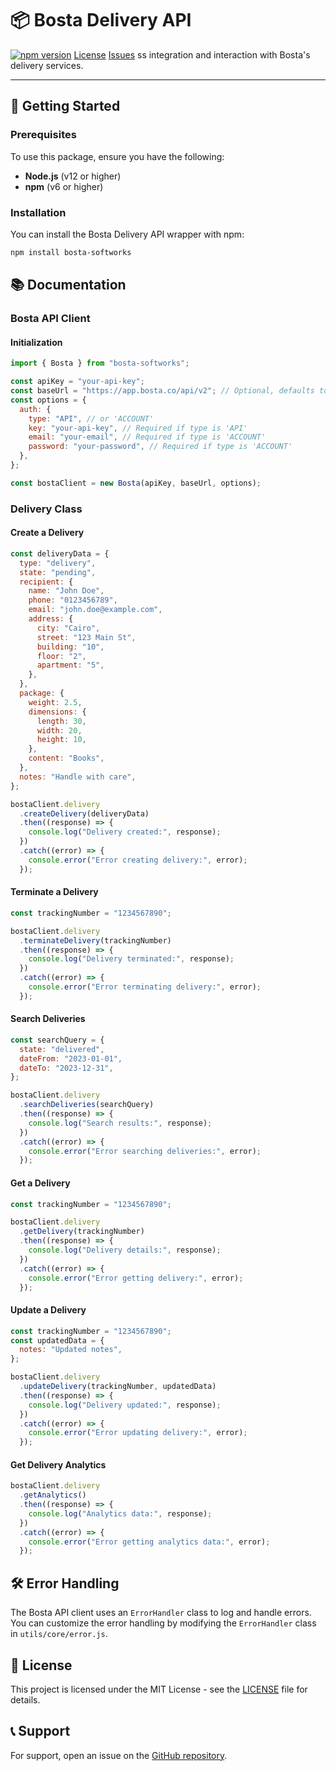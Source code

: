 # 📦 Bosta Delivery API

[![npm version](https://img.shields.io/npm/v/bosta-softworks)](https://www.npmjs.com/package/bosta-softworks)
[License](LICENSE)
[Issues](https://github.com/Softworks-Studio/bosta/issues)
ss integration and interaction with Bosta's delivery services.

---

## 🚀 Getting Started

### Prerequisites

To use this package, ensure you have the following:

- **Node.js** (v12 or higher)
- **npm** (v6 or higher)

### Installation

You can install the Bosta Delivery API wrapper with npm:

```bash
npm install bosta-softworks
```

## 📚 Documentation

### Bosta API Client

#### Initialization

```javascript
import { Bosta } from "bosta-softworks";

const apiKey = "your-api-key";
const baseUrl = "https://app.bosta.co/api/v2"; // Optional, defaults to Bosta's API URL
const options = {
  auth: {
    type: "API", // or 'ACCOUNT'
    key: "your-api-key", // Required if type is 'API'
    email: "your-email", // Required if type is 'ACCOUNT'
    password: "your-password", // Required if type is 'ACCOUNT'
  },
};

const bostaClient = new Bosta(apiKey, baseUrl, options);
```

### Delivery Class

#### Create a Delivery

```javascript
const deliveryData = {
  type: "delivery",
  state: "pending",
  recipient: {
    name: "John Doe",
    phone: "0123456789",
    email: "john.doe@example.com",
    address: {
      city: "Cairo",
      street: "123 Main St",
      building: "10",
      floor: "2",
      apartment: "5",
    },
  },
  package: {
    weight: 2.5,
    dimensions: {
      length: 30,
      width: 20,
      height: 10,
    },
    content: "Books",
  },
  notes: "Handle with care",
};

bostaClient.delivery
  .createDelivery(deliveryData)
  .then((response) => {
    console.log("Delivery created:", response);
  })
  .catch((error) => {
    console.error("Error creating delivery:", error);
  });
```

#### Terminate a Delivery

```javascript
const trackingNumber = "1234567890";

bostaClient.delivery
  .terminateDelivery(trackingNumber)
  .then((response) => {
    console.log("Delivery terminated:", response);
  })
  .catch((error) => {
    console.error("Error terminating delivery:", error);
  });
```

#### Search Deliveries

```javascript
const searchQuery = {
  state: "delivered",
  dateFrom: "2023-01-01",
  dateTo: "2023-12-31",
};

bostaClient.delivery
  .searchDeliveries(searchQuery)
  .then((response) => {
    console.log("Search results:", response);
  })
  .catch((error) => {
    console.error("Error searching deliveries:", error);
  });
```

#### Get a Delivery

```javascript
const trackingNumber = "1234567890";

bostaClient.delivery
  .getDelivery(trackingNumber)
  .then((response) => {
    console.log("Delivery details:", response);
  })
  .catch((error) => {
    console.error("Error getting delivery:", error);
  });
```

#### Update a Delivery

```javascript
const trackingNumber = "1234567890";
const updatedData = {
  notes: "Updated notes",
};

bostaClient.delivery
  .updateDelivery(trackingNumber, updatedData)
  .then((response) => {
    console.log("Delivery updated:", response);
  })
  .catch((error) => {
    console.error("Error updating delivery:", error);
  });
```

#### Get Delivery Analytics

```javascript
bostaClient.delivery
  .getAnalytics()
  .then((response) => {
    console.log("Analytics data:", response);
  })
  .catch((error) => {
    console.error("Error getting analytics data:", error);
  });
```

## 🛠️ Error Handling

The Bosta API client uses an `ErrorHandler` class to log and handle errors. You can customize the error handling by modifying the `ErrorHandler` class in `utils/core/error.js`.

## 📄 License

This project is licensed under the MIT License - see the [LICENSE](https://github.com/Softworks-Studio/bosta-softworks/blob/main/LICENSE) file for details.

## 📞 Support

For support, open an issue on the [GitHub repository](https://github.com/Softworks-Studio/bosta-softworks/issues).
